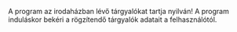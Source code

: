 A program az irodaházban lévő tárgyalókat tartja nyilván!
A program induláskor bekéri a rögzítendő tárgyalók adatait a felhasználótól.